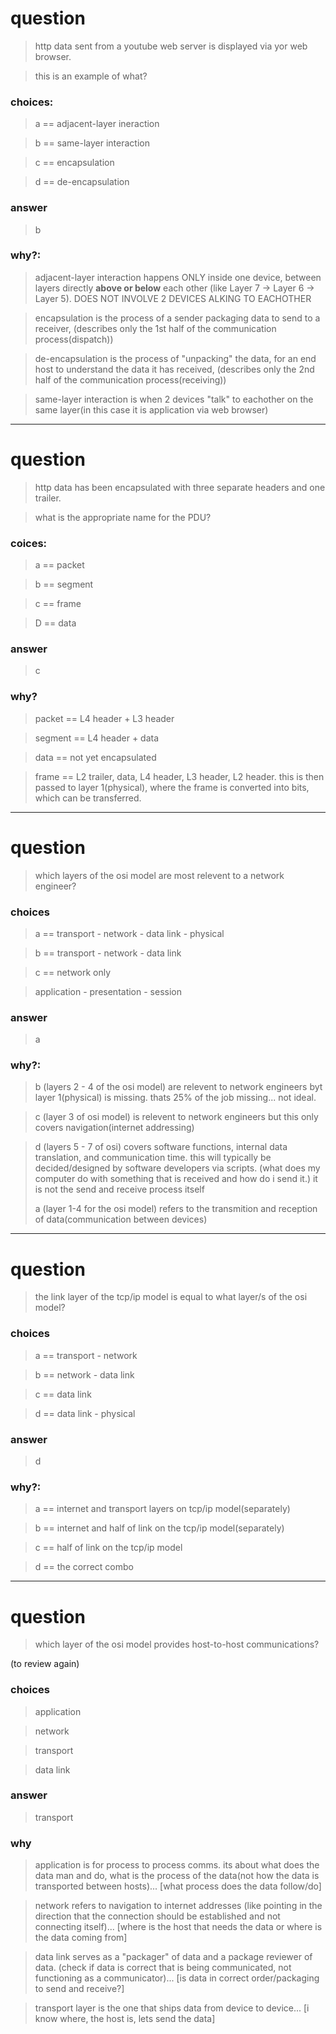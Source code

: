 
# question
> http data sent from a youtube web server is displayed via yor web browser.

> this is an example of what?

### choices:
> a == adjacent-layer ineraction

> b == same-layer interaction

> c == encapsulation

> d == de-encapsulation

### answer
> b

### why?:
> adjacent-layer interaction happens ONLY inside one device, between layers directly **above or below** each other (like Layer 7 -> Layer 6 -> Layer 5). DOES NOT INVOLVE 2 DEVICES ALKING TO EACHOTHER

> encapsulation is the process of a sender packaging data to send to a receiver, (describes only the 1st half of the communication process(dispatch))

> de-encapsulation is the process of "unpacking" the data, for an end host to understand the data it has received, (describes only the 2nd half of the communication process(receiving))

> same-layer interaction is when 2 devices "talk" to eachother on the same layer(in this case it is application via web browser)

___
# question

> http data has been encapsulated with three separate headers and one trailer.

> what is the appropriate name for the PDU?

### coices:
> a == packet

> b == segment

> c == frame

> D == data

### answer
> c

### why?

> packet == L4 header + L3 header

> segment == L4 header + data

> data == not yet encapsulated

> frame == L2 trailer, data, L4 header, L3 header, L2 header. this is then passed to layer 1(physical), where the frame is converted into bits, which can be transferred.

---
# question
> which layers of the osi model are most relevent to a network engineer?

### choices
> a == transport - network - data link - physical

> b == transport - network - data link

> c == network only

> application - presentation - session
### answer
> a


### why?:
> b (layers 2 - 4 of the osi model) are relevent to network engineers byt layer 1(physical) is missing. thats 25% of the job missing... not ideal.

> c (layer 3 of osi model) is relevent to network engineers but this only covers navigation(internet addressing)

> d (layers 5 - 7 of osi) covers software functions, internal data translation, and communication time. this will typically be decided/designed by software developers via scripts. (what does my computer do with something that is received and how do i send it.) it is not the send and receive process itself
> 
> a (layer 1-4 for the osi model) refers to the transmition and reception of data(communication between devices)

---

# question
> the link layer of the tcp/ip model is equal to what layer/s of the osi model?

### choices
> a == transport - network

> b == network - data link

> c == data link

> d == data link - physical

### answer
> d


### why?:
> a == internet and transport layers on tcp/ip model(separately)

> b == internet and half of link on the tcp/ip model(separately)

> c == half of link on the tcp/ip model

> d == the correct combo

---
# question
> which layer of the osi model provides host-to-host communications?

(to review again)
### choices
> application

> network

> transport

> data link

### answer 
> transport

### why
> application is for process to process comms. its about what does the data man and do, what is the process of the data(not how the data is transported between hosts)... [what process does the data follow/do]

> network refers to navigation to internet addresses (like pointing in the direction that the connection should be established and not connecting itself)... [where is the host that needs the data or where is the data coming from]

> data link serves as a "packager" of data and a package reviewer of data. (check if data is correct that is being communicated, not functioning as a communicator)... [is data in correct order/packaging to send and receive?]

> transport layer is the one that ships data from device to device... [i know where, the host is, lets send the data]
